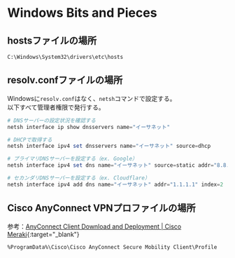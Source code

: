# Windows Bits and Pieces

## hostsファイルの場所
```
C:\Windows\System32\drivers\etc\hosts
```

## resolv.confファイルの場所
Windowsに`resolv.conf`はなく、`netsh`コマンドで設定する。  
以下すべて管理者権限で発行する。

```powershell
# DNSサーバーの設定状況を確認する
netsh interface ip show dnsservers name="イーサネット"

# DHCPで取得する
netsh interface ipv4 set dnsservers name="イーサネット" source=dhcp

# プライマリDNSサーバーを設定する（ex. Google）
netsh interface ipv4 set dns name="イーサネット" source=static addr="8.8.8.8"

# セカンダリDNSサーバーを設定する（ex. Cloudflare）
netsh interface ipv4 add dns name="イーサネット" addr="1.1.1.1" index=2
```

## Cisco AnyConnect VPNプロファイルの場所
参考：[AnyConnect Client Download and Deployment | Cisco Meraki](https://documentation.meraki.com/MX/Client_VPN/AnyConnect_on_the_MX_Appliance/Client_deployment){:target="_blank"}
```
%ProgramData%\Cisco\Cisco AnyConnect Secure Mobility Client\Profile
```
